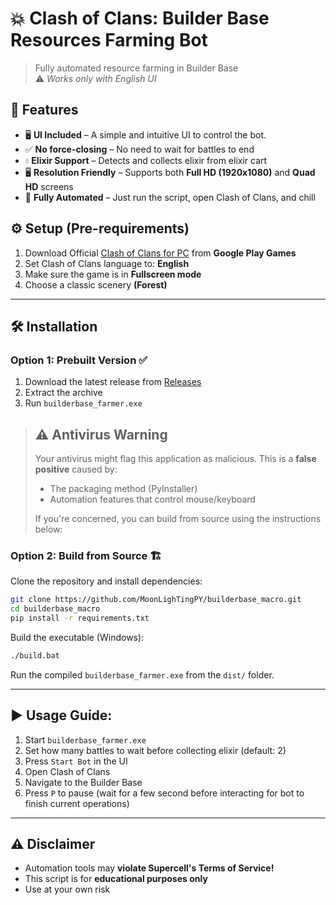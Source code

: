 # 💥 Clash of Clans: Builder Base Resources Farming Bot

> Fully automated resource farming in Builder Base  
> ⚠️ _Works only with English UI_

## 🚀 Features

- 🖥️ **UI Included** – A simple and intuitive UI to control the bot.
- ✅ **No force-closing** – No need to wait for battles to end
- 💧 **Elixir Support** – Detects and collects elixir from elixir cart
- 🖥️ **Resolution Friendly** – Supports both **Full HD (1920x1080)** and **Quad HD** screens
- 🤖 **Fully Automated** – Just run the script, open Clash of Clans, and chill

## ⚙️ Setup (Pre-requirements)

1. Download Official [Clash of Clans for PC](https://play.google.com/pc-store/games/details?id=com.supercell.clashofclans&hl=en) from **Google Play Games**
1. Set Clash of Clans language to: **English**
1. Make sure the game is in **Fullscreen mode**
1. Choose a classic scenery **(Forest)**

---

## 🛠️ Installation

### Option 1: Prebuilt Version ✅

1. Download the latest release from [Releases](https://github.com/MoonLighTingPY/builderbase_macro/releases)
2. Extract the archive
3. Run `builderbase_farmer.exe`

> ## ⚠️ Antivirus Warning
>
> Your antivirus might flag this application as malicious. This is a **false positive** caused by:
>
> - The packaging method (PyInstaller)
> - Automation features that control mouse/keyboard
>
> If you're concerned, you can build from source using the instructions below:

### Option 2: Build from Source 🏗️

Clone the repository and install dependencies:

```bash
git clone https://github.com/MoonLighTingPY/builderbase_macro.git
cd builderbase_macro
pip install -r requirements.txt
```

Build the executable (Windows):

```bash
./build.bat
```

Run the compiled `builderbase_farmer.exe` from the `dist/` folder.

---

## ▶️ Usage Guide:

1. Start `builderbase_farmer.exe`
2. Set how many battles to wait before collecting elixir (default: 2)
3. Press `Start Bot` in the UI
4. Open Clash of Clans
5. Navigate to the Builder Base
6. Press `P` to pause (wait for a few second before interacting for bot to finish current operations)

---

## ⚠️ Disclaimer

- Automation tools may **violate Supercell's Terms of Service!**
- This script is for **educational purposes only**
- Use at your own risk
